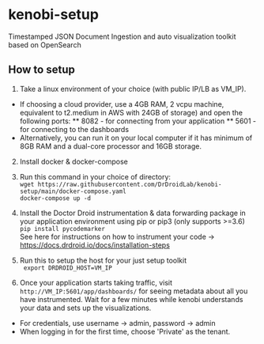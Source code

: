 # kenobi-setup
Timestamped JSON Document Ingestion and auto visualization toolkit based on OpenSearch

## How to setup
1. Take a linux environment of your choice (with public IP/LB as VM_IP).
* If choosing a cloud provider, use a 4GB RAM, 2 vcpu machine, equivalent to t2.medium in AWS with 24GB of storage) and open the following ports:
** 8082 - for connecting from your application
** 5601 - for connecting to the dashboards
* Alternatively, you can run it on your local computer if it has minimum of 8GB RAM and a dual-core processor and 16GB storage.

2. Install docker & docker-compose
3. Run this command in your choice of directory:<br>
`` wget https://raw.githubusercontent.com/DrDroidLab/kenobi-setup/main/docker-compose.yaml `` <br>
`` docker-compose up -d ``
4. Install the Doctor Droid instrumentation & data forwarding package in your application environment using pip or pip3 (only supports >=3.6)<br>
`` pip install pycodemarker `` <br>
See here for instructions on how to instrument your code -> https://docs.drdroid.io/docs/installation-steps

5. Run this to setup the host for your just setup toolkit <br>
`` export DRDROID_HOST=VM_IP``

6. Once your application starts taking traffic, visit ``http://VM_IP:5601/app/dashboards/`` for seeing metadata about all you have instrumented. Wait for a few minutes while kenobi understands your data and sets up the visualizations.
* For credentials, use username -> admin, password -> admin
* When logging in for the first time, choose 'Private' as the tenant. 
